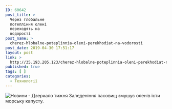 ```yaml
---
ID: 60642
post_title: >
  Через глобальне
  потепління олені
  переходять на
  водорості
post_name: >
  cherez-hlobalne-poteplinnia-oleni-perekhodiat-na-vodorosti
post_date: 2019-04-30 17:51:17
layout: post
link: >
  http://35.193.205.123/cherez-hlobalne-poteplinnia-oleni-perekhodiat-na-vodorosti/
published: true
tags: [ ]
categories:
  - Технології
---
```

 <img src="https://image.zn.ua/media/images/645x426/Apr2019/229285.jpg" alt="Новини - Дзеркало тижня"/> Заледеніння пасовищ змушує оленів їсти морську капусту. 